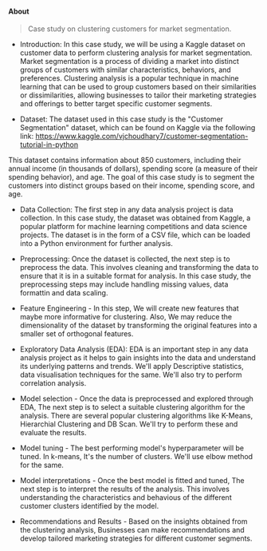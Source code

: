#### About

> Case study on clustering customers for market segmentation.

- Introduction:
In this case study, we will be using a Kaggle dataset on customer data to perform clustering analysis for market segmentation. Market segmentation is a process of dividing a market into distinct groups of customers with similar characteristics, behaviors, and preferences. Clustering analysis is a popular technique in machine learning that can be used to group customers based on their similarities or dissimilarities, allowing businesses to tailor their marketing strategies and offerings to better target specific customer segments.

- Dataset:
The dataset used in this case study is the "Customer Segmentation" dataset, which can be found on Kaggle via the following link: https://www.kaggle.com/vjchoudhary7/customer-segmentation-tutorial-in-python

This dataset contains information about 850 customers, including their annual income (in thousands of dollars), spending score (a measure of their spending behavior), and age. The goal of this case study is to segment the customers into distinct groups based on their income, spending score, and age.

- Data Collection:
The first step in any data analysis project is data collection. In this case study, the dataset was obtained from Kaggle, a popular platform for machine learning competitions and data science projects. The dataset is in the form of a CSV file, which can be loaded into a Python environment for further analysis.

- Preprocessing:
Once the dataset is collected, the next step is to preprocess the data. This involves cleaning and transforming the data to ensure that it is in a suitable format for analysis. In this case study, the preprocessing steps may include handling missing values, data formattin and data scaling.

- Feature Engineering - In this step, We will create new features that maybe more informative for clustering. Also, We may reduce the dimensionality of the dataset by transforming the original features into a smaller set of orthogonal features.

- Exploratory Data Analysis (EDA):
EDA is an important step in any data analysis project as it helps to gain insights into the data and understand its underlying patterns and trends. We'll apply Descriptive statistics, data visualisation techniques for the same. We'll also try to perform correlation analysis.

- Model selection - Once the data is preprocessed and explored through EDA, The next step is to select a suitable clustering algorithm for the analysis. There are several popular clustering algorithms like K-Means, Hierarchial Clustering and DB Scan. We'll try to perform these and evaluate the results.

- Model tuning - The best performing model's hyperparameter will be tuned. In k-means, It's the number of clusters. We'll use elbow method for the same.

- Model interpretations - Once the best model is fitted and tuned, The next step is to interpret the results of the analysis. This involves understanding the characteristics and behavious of the different customer clusters identified by the model.

- Recommendations and Results - Based on the insights obtained from the clustering analysis, Businesses can make recommendations and develop tailored marketing strategies for different customer segments.

